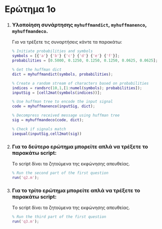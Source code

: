 # Ερώτημα 1ο

1. ### Υλοποίηση συνάρτησης `myhuffmandict`, `myhuffmanenco`, `myhuffmandeco`.

   Για να τρέξετε τις συναρτήσεις κάντε τα παρακάτω:

   ```matlab
   % Initiate probabilities and symbols
   symbols = [{'a'} {'b'} {'c'} {'d'} {'e'} {'f'}];
   probabilities = [0.5000, 0.1250, 0.1250, 0.1250, 0.0625, 0.0625];

   % Get the huffman dict
   dict = myhuffmandict(symbols, probabilities);

   % Create a random stream of characters based on probabilities
   indices = randsrc(10,1,[1:numel(symbols); probabilities]);
   inputSig = [cell2mat(symbols(indices))];

   % Use huffman tree to encode the input signal
   code = myhuffmanenco(inputSig, dict);

   % Decompress received message using huffman tree
   sig = myhuffmandeco(code, dict);

   % Check if signals match
   isequal(inputSig,cell2mat(sig))
   ```

2. ### Για το δεύτερο ερώτημα μπορείτε απλά να τρέξετε το παρακάτω script:

   Tο script δίνει τα ζητούμενα της εκφώνησης απευθείας.

   ```matlab
   % Run the second part of the first question
   run('q2.m');
   ```

3. ### Για το τρίτο ερώτημα μπορείτε απλά να τρέξετε το παρακάτω script:

   Tο script δίνει τα ζητούμενα της εκφώνησης απευθείας.

   ```matlab
   % Run the third part of the first question
   run('q3.m');
   ```
